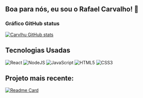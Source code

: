 ## Boa para nós, eu sou o Rafael Carvalho! 🤙
### Gráfico GitHub status
[![Carvlhu GitHub stats](https://github-readme-stats.vercel.app/api?username=carvlhu)](https://github.com/carvlhu/github-readme-stats)



<div style="display: inline_block">
    <h2>Tecnologias Usadas</h2>
    <img alt="React" src="https://img.shields.io/badge/React-20232A?style=for-the-badge&logo=react&logoColor=61DAFB">
    <img alt="NodeJS" src="https://img.shields.io/badge/Node.js-43853D?style=for-the-badge&logo=node.js&logoColor=white">
    <img alt="JavaScript" src="https://img.shields.io/badge/JavaScript-323330?style=for-the-badge&logo=javascript&logoColor=F7DF1E">
    <img alt="HTML5" src="https://img.shields.io/badge/HTML5-E34F26?style=for-the-badge&logo=html5&logoColor=white">
    <img alt="CSS3" src="https://img.shields.io/badge/CSS3-1572B6?style=for-the-badge&logo=css3&logoColor=white">
</div>

## Projeto mais recente:
[![Readme Card](https://github-readme-stats.vercel.app/api/pin/?username=carvlhu&repo=Adequate-Nutrition)](https://github.com/carvlhu/Adequate-Nutrition)
